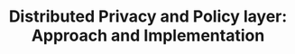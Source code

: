 ---
delivpath: /document/deliverable/D4.3.pdf
year: 2022
delivcode: D4.3
title: Distributed Privacy and Policy layer&#58; Approach and Implementation
---